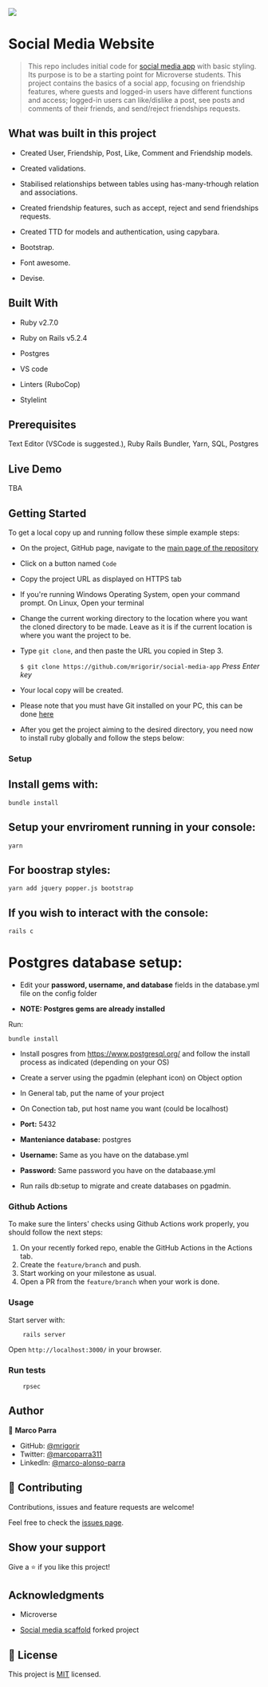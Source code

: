 ![](https://img.shields.io/badge/Microverse-blueviolet)

# Social Media Website

> This repo includes initial code for [social media app](https://github.com/microverseinc/ror-social-scaffold) with basic styling. Its purpose is to be a starting point for Microverse students. This project contains the basics of a social app, focusing on friendship features, where guests and logged-in users have different functions and access; logged-in users can like/dislike a post, see posts and comments of their friends, and send/reject friendships requests.

## What was built in this project

- Created User, Friendship, Post, Like, Comment and Friendship models.

- Created validations.

- Stabilised relationships between tables using has-many-trhough relation and associations.

- Created friendship features, such as accept, reject and send friendships requests.

- Created TTD for models and authentication, using capybara.

- Bootstrap.

- Font awesome.

- Devise.

## Built With

- Ruby v2.7.0

- Ruby on Rails v5.2.4

- Postgres

- VS code

- Linters (RuboCop)

- Stylelint

## Prerequisites

Text Editor (VSCode is suggested.), Ruby Rails Bundler, Yarn, SQL, Postgres

## Live Demo

TBA


## Getting Started

To get a local copy up and running follow these simple example steps:

- On the project, GitHub page, navigate to the [main page of the repository](https://github.com/mrigorir/social-media-app)

- Click on a button named `Code`

- Copy the project URL as displayed on HTTPS tab

- If you're running Windows Operating System, open your command prompt. On Linux, Open your terminal

- Change the current working directory to the location where you want the cloned directory to be made. Leave as it is if the current location is where you want the project to be.

- Type `git clone`, and then paste the URL you copied in Step 3.<br>

  `$ git clone https://github.com/mrigorir/social-media-app` <em>Press Enter key</em><br>

- Your local copy will be created.

- Please note that you must have Git installed on your PC, this can be done [here](https://gist.github.com/derhuerst/1b15ff4652a867391f03)

- After you get the project aiming to the desired directory, you need now to install ruby globally and follow the steps below:
  

### Setup

## Install gems with:

```
bundle install
```

## Setup your envriroment running in your console: 

```
yarn
```

## For boostrap styles:

```
yarn add jquery popper.js bootstrap
```

## If you wish to interact with the console:

```
rails c
```

# Postgres database setup:

- Edit your **password, username, and database** fields in the database.yml file on the config folder

- **NOTE: Postgres gems are already installed**

Run: 

```
bundle install
```

- Install posgres from https://www.postgresql.org/ and follow the install process as indicated (depending on your OS)

- Create a server using the pgadmin (elephant icon) on Object option
		
- In General tab, put the name of your project

- On Conection tab, put host name you want (could be localhost)

- **Port:** 5432

- **Manteniance database:** postgres

- **Username:** Same as you have on the database.yml

- **Password:** Same password you have on the databaase.yml

- Run rails db:setup to migrate and create databases on pgadmin.


### Github Actions

To make sure the linters' checks using Github Actions work properly, you should follow the next steps:

1. On your recently forked repo, enable the GitHub Actions in the Actions tab.
2. Create the `feature/branch` and push.
3. Start working on your milestone as usual.
4. Open a PR from the `feature/branch` when your work is done.


### Usage

Start server with:

```
    rails server
```

Open `http://localhost:3000/` in your browser.


### Run tests

```
    rpsec 
```

## Author

👤 **Marco Parra**

- GitHub: [@mrigorir](https://github.com/mrigorir)
- Twitter: [@marcoparra311](https://twitter.com/marcoparra311)
- LinkedIn: [@marco-alonso-parra](https://www.linkedin.com/in/marco-alonso-parra/)

## 🤝 Contributing

Contributions, issues and feature requests are welcome!

Feel free to check the [issues page](https://github.com/mrigorir/social-media-app.git/issues).

## Show your support

Give a ⭐️ if you like this project!

## Acknowledgments

- Microverse

- [Social media scaffold](https://github.com/microverseinc/ror-social-scaffold) forked project

## 📝 License

This project is [MIT](https://en.wikipedia.org/wiki/MIT_License) licensed.

